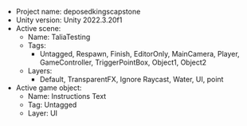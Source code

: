 <!-- UNITY CODE ASSIST INSTRUCTIONS START -->
- Project name: deposedkingscapstone
- Unity version: Unity 2022.3.20f1
- Active scene:
  - Name: TaliaTesting
  - Tags:
    - Untagged, Respawn, Finish, EditorOnly, MainCamera, Player, GameController, TriggerPointBox, Object1, Object2
  - Layers:
    - Default, TransparentFX, Ignore Raycast, Water, UI, point
- Active game object:
  - Name: Instructions Text
  - Tag: Untagged
  - Layer: UI
<!-- UNITY CODE ASSIST INSTRUCTIONS END -->